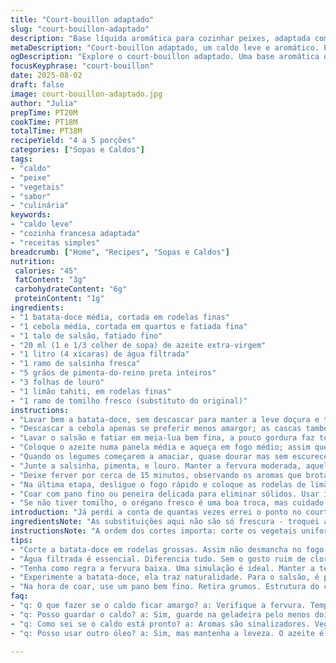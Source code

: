 ```yaml
---
title: "Court-bouillon adaptado"
slug: "court-bouillon-adaptado"
description: "Base líquida aromática para cozinhar peixes, adaptada com ingredientes diferentes e toques sul-americanos. Leve, cítrica, e com notas herbais, sem glúten, lactose ou ovos. Pode virar base também para vegetais e frutos do mar diversos. Fundamental controlar a fervura pra não desfazer as ervas nem amargar o caldo."
metaDescription: "Court-bouillon adaptado, um caldo leve e aromático. Perfeito para peixes e vegetais. Descubra a simplicidade e a complexidade dos sabores."
ogDescription: "Explore o court-bouillon adaptado. Uma base aromática que realça o sabor dos seus pratos. Aprenda a fazer com ingredientes frescos."
focusKeyphrase: "court-bouillon"
date: 2025-08-02
draft: false
image: court-bouillon-adaptado.jpg
author: "Julia"
prepTime: PT20M
cookTime: PT18M
totalTime: PT38M
recipeYield: "4 a 5 porções"
categories: ["Sopas e Caldos"]
tags:
- "caldo"
- "peixe"
- "vegetais"
- "sabor"
- "culinária"
keywords:
- "caldo leve"
- "cozinha francesa adaptada"
- "receitas simples"
breadcrumb: ["Home", "Recipes", "Sopas e Caldos"]
nutrition: 
 calories: "45"
 fatContent: "3g"
 carbohydrateContent: "6g"
 proteinContent: "1g"
ingredients:
- "1 batata-doce média, cortada em rodelas finas"
- "1 cebola média, cortada em quartos e fatiada fina"
- "1 talo de salsão, fatiado fino"
- "20 ml (1 e 1/3 colher de sopa) de azeite extra-virgem"
- "1 litro (4 xícaras) de água filtrada"
- "1 ramo de salsinha fresca"
- "5 grãos de pimenta-do-reino preta inteiros"
- "3 folhas de louro"
- "1 limão tahiti, em rodelas finas"
- "1 ramo de tomilho fresco (substituto do original)"
instructions:
- "Lavar bem a batata-doce, sem descascar para manter a leve doçura e textura. Cortar em rodelas finas, com uns 3 mm, não muito fininhas pra não desmanchar."
- "Descascar a cebola apenas se preferir menos amargor; as cascas também podem dar cor e sabor, mas nesse caso corte em quartos e fatie fino pra liberar o aroma."
- "Lavar o salsão e fatiar em meia-lua bem fina, a pouco gordura faz toda a diferença pra dourar sem queimar."
- "Coloque o azeite numa panela média e aqueça em fogo médio; assim que começar a tremer, jogar os vegetais e mexer de vez em quando. O aroma que sobe antes da carmelização é o segredo para base aromática—não queime, mexa suave."
- "Quando os legumes começarem a amaciar, quase dourar mas sem escurecer, acrescentar a água e mexer rápido pra juntar todos os sabores."
- "Junte a salsinha, pimenta, e louro. Manter a fervura moderada, aquela borbulha baixinha. Caso suba muito, perde o frescor das ervas, que ficam amargas."
- "Deixe ferver por cerca de 15 minutos, observando os aromas que brotam. Se quiser um toque extra, mexa só na metade do tempo pra uniformizar."
- "Na última etapa, desligue o fogo rápido e coloque as rodelas de limão, não deixe cozinhar após isso pra não ficar amargo demais. Mexa delicadamente pra incorporar o aroma fresco."
- "Coar com pano fino ou peneira delicada para eliminar sólidos. Usar imediatamente para peixe ou guardar na geladeira até 2 dias, ferve de leve antes de usar."
- "Se não tiver tomilho, o orégano fresco é uma boa troca, mas cuidado para não exagerar no tempo, muda o caráter rapidamente."
introduction: "Já perdi a conta de quantas vezes errei o ponto no court-bouillon, aquele caldo aromático que transforma o peixe sem precisar de muita coisa. Fervura forte demais, legumes amolecidos demais ou aromas sumindo na primeira fervura — missão típica que cansa. O segredo: atenção na textura e tempo curtinho, sem pressa. Troquei a cenoura comum pela batata-doce que traz um toque adocicado e mais peso na base, perfeito no frio. O azeite substitui a manteiga clarificada pra uma versão mais leve e com aromas sul-americanos. Limão, o último passo, a cereja no bolo — só mergulhado, nunca cozido demais. Na cozinha, menos é mais. Corte no meio do caminho, sinta as texturas, veja quando o aroma começa a explodir e vai entendendo o que rola. Com o tempo, aprende a domar os ingredientes, mesclar sabores e, acima de tudo, respeitar a simplicidade do caldo."
ingredientsNote: "As substituições aqui não são só frescura - troquei a batata-doce pela cenoura pra balancear doçura e textura, o azeite pelo beurre clarifié tradicional francês que tende a queimar fácil no fogo alto, já o azeite resiste melhor e dá um aroma delicado. O limão tahiti é mais simples de encontrar e tem acidez mais vibrante que o siciliano, funciona sem pesar. O salsão (or salsinha de talo) é fundamental pra textura porém, se faltar, aipo fresco quebra o galho sem perder a pegada herbal. Use sempre água filtrada, isso muda tudo no sabor final, evita o gosto de cloro e mantém o caldo limpo. Pimenta-do-reino em grãos, para manter o frescor até o final. Quem quiser trocar pode usar pimenta rosa, mas moderar pra não dominar o paladar. No caso de alergias, azeite é seguro e gluten free, ficando ótimo em todas variações. É um caldo pra ser leve, parte dos componentes devem ser frescos mesmo, pra não virar sopa pesada."
instructionsNote: "A ordem dos cortes importa: corte os vegetais uniformes e relativamente grossos pra não desmancharem no fogo, batata-doce traz doçura e corpo, cebola fatiada dá sabor e um pouco de açúcar natural pra caramelização. O salsão entra para dar aquela crocância e aroma fresco, nada muito picado, senão some no meio do líquido. O segredo está em aquecer o azeite pra criar uma base quente para os vegetais começarem a liberar sabor, mexer com cuidado e evitar queimar. Após a torra leve, adicionar a água filtrada e as ervas devagar, deixar o caldo com um fogo baixinho, espécie de simmer, sem fervura alta. Aviso: ferver exageradamente empobrece o aroma do tomilho e pode arrancar a acidez do limão, que tem de entrar no fim, na retirada do fogo, pra não ficar amargo. Se precisar guardar, mantenha na geladeira com tampa, reaproveite com creme de leite vegetal, ou em uma moqueca vegetariana, vira outra coisa. Coar bem, com um pano macio ou filtro fino, tira grumos e textura áspera que incomodam na preparação."
tips:
- "Corte a batata-doce em rodelas grossas. Assim não desmancha no fogo. A cebola pode ser deixada com a casca. Aroma e cor garantidos. Fique de olho. Mexa sempre, fogo médio. Evitar queimar. O salsão dá frescor e crocância. Não pode ser excesso de gordura."
- "Água filtrada é essencial. Diferencia tudo. Sem o gosto ruim de cloro. Deixe ferver só o necessário. A fervura intensa arruína o aroma. Se notar amargor, cheque o tempo. Limão é o último toque, não cozinhe demais. Experiência vale a pena. Cada ingrediente conta."
- "Tenha como regra a fervura baixa. Uma simulação é ideal. Manter a temperatura não apaga os sabores. Se não tiver tomilho, troque por orégano fresco. Não exagere no tempo. O contraste pode não ser positivo."
- "Experimente a batata-doce, ela traz naturalidade. Para o salsão, é possível usar aipo. A troca funciona. E se não encontrar limão tahiti, use o siciliano, mas cuidado com a acidez. Aqui, menos é mais. Foco nos frescos, no equilíbrio."
- "Na hora de coar, use um pano bem fino. Retira grumos. Estrutura do caldo é importante. Evitar a textura áspera. Um toque leve, suave, é essencial. Armazenar em vidro, tampa fechada. E se precisar resgatar o sabor, leve ao fogo antes de usar."
faq:
- "q: O que fazer se o caldo ficar amargo? a: Verifique a fervura. Tempo excessivo pode ser o problema. Limão não deve cozinhar por muito. Toque final deve ser leve."
- "q: Posso guardar o caldo? a: Sim, guarde na geladeira pelo menos dois dias. Use vidro com tampa. Reaqueça devagar. Sempre verifique o sabor."
- "q: Como sei se o caldo está pronto? a: Aromas são sinalizadores. Vegetais amaciando e cheirinho saindo é o que procura. Evite fervura alta. Isso muda a estrutura."
- "q: Posso usar outro óleo? a: Sim, mas mantenha a leveza. O azeite é ideal. Outras opções podem alterar o sabor. O foco é frescor."

---
```


